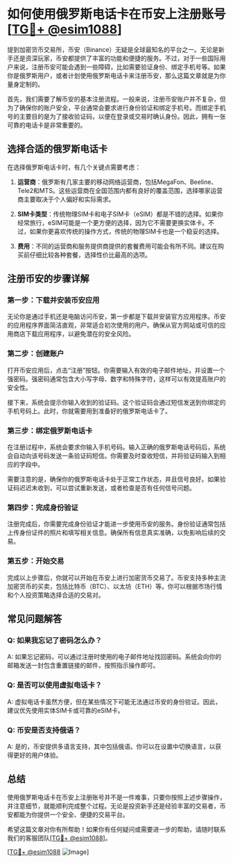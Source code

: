 # 如何使用俄罗斯电话卡在币安上注册账号 [[TG💪+ @esim1088](https://t.me/s/esim1088)]

提到加密货币交易所，币安（Binance）无疑是全球最知名的平台之一。无论是新手还是资深玩家，币安都提供了丰富的功能和便捷的服务。不过，对于一些国际用户来说，注册币安可能会遇到一些障碍，比如需要验证身份、绑定手机号等。如果你是俄罗斯用户，或者计划使用俄罗斯电话卡来注册币安，那么这篇文章就是为你量身定制的。

首先，我们需要了解币安的基本注册流程。一般来说，注册币安账户并不复杂，但为了确保你的账户安全，平台通常会要求进行身份验证和绑定手机号。而绑定手机号的主要目的是为了接收验证码，以便在登录或交易时确认身份。因此，拥有一张可靠的电话卡是非常重要的。

## 选择合适的俄罗斯电话卡

在选择俄罗斯电话卡时，有几个关键点需要考虑：

1. **运营商**：俄罗斯有几家主要的移动网络运营商，包括MegaFon、Beeline、Tele2和MTS。这些运营商在全国范围内都有良好的覆盖范围，选择哪家运营商主要取决于个人偏好和实际需求。
   
2. **SIM卡类型**：传统物理SIM卡和电子SIM卡（eSIM）都是不错的选择。如果你经常旅行，eSIM可能是一个更方便的选择，因为它不需要更换实体卡。不过，如果你更喜欢传统的操作方式，传统的物理SIM卡也是一个稳妥的选择。

3. **费用**：不同的运营商和服务提供商提供的套餐费用可能会有所不同。建议在购买前仔细比较各种套餐，选择性价比最高的选项。

## 注册币安的步骤详解

### 第一步：下载并安装币安应用

无论你是通过手机还是电脑访问币安，第一步都是下载并安装官方应用程序。币安的应用程序界面简洁直观，非常适合初次使用的用户。确保从官方网站或可信的应用商店下载应用程序，以避免潜在的安全风险。

### 第二步：创建账户

打开币安应用后，点击“注册”按钮。你需要输入有效的电子邮件地址，并设置一个强密码。强密码通常包含大小写字母、数字和特殊字符，这样可以有效提高账户的安全性。

接下来，系统会提示你输入收到的验证码。这个验证码会通过短信发送到你绑定的手机号码上。此时，你就需要用到准备好的俄罗斯电话卡了。

### 第三步：绑定俄罗斯电话卡

在注册过程中，系统会要求你输入手机号码。输入正确的俄罗斯电话号码后，系统会自动向该号码发送一条验证码短信。你需要及时查收短信，并将验证码输入到相应的字段中。

需要注意的是，确保你的俄罗斯电话卡处于正常工作状态，并且信号良好。如果验证码迟迟未收到，可以尝试重新发送，或者检查是否有任何信号问题。

### 第四步：完成身份验证

注册完成后，你需要完成身份验证才能进一步使用币安的服务。身份验证通常包括上传身份证件的照片和填写相关信息。确保所有信息真实准确，以免影响后续的交易。

### 第五步：开始交易

完成以上步骤后，你就可以开始在币安上进行加密货币交易了。币安支持多种主流加密货币的买卖，包括比特币（BTC）、以太坊（ETH）等。你可以根据市场行情和个人投资策略选择合适的交易对。

## 常见问题解答

### Q: 如果我忘记了密码怎么办？

A: 如果忘记密码，可以通过注册时使用的电子邮件地址找回密码。系统会向你的邮箱发送一封包含重置链接的邮件，按照指示操作即可。

### Q: 是否可以使用虚拟电话卡？

A: 虚拟电话卡虽然方便，但在某些情况下可能无法通过币安的身份验证。因此，建议优先使用实体SIM卡或可靠的eSIM卡。

### Q: 币安是否支持俄语？

A: 是的，币安提供多语言支持，其中包括俄语。你可以在设置中切换语言，以获得更好的用户体验。

## 总结

使用俄罗斯电话卡在币安上注册账号并不是一件难事，只要你按照上述步骤操作，并注意细节，就能顺利完成整个过程。无论是投资新手还是经验丰富的交易者，币安都能为你提供一个安全、便捷的交易平台。

希望这篇文章对你有所帮助！如果你有任何疑问或需要进一步的帮助，请随时联系我们的客服团队[[TG💪+ @esim1088](https://t.me/s/esim1088)]。

[[TG💪+ @esim1088](https://t.me/s/esim1088) ![Image](https://i.postimg.cc/4NQfJmqS/Snipaste-2025-05-13-00-14-12.png)]